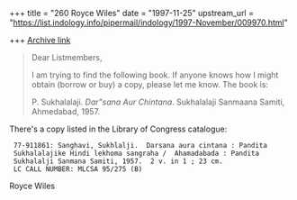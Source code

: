 +++
title = "260 Royce Wiles"
date = "1997-11-25"
upstream_url = "https://list.indology.info/pipermail/indology/1997-November/009970.html"

+++
[Archive link](https://list.indology.info/pipermail/indology/1997-November/009970.html)

>Dear Listmembers,
>
>I am trying to find the following book. If anyone knows how I might obtain
>(borrow or buy) a copy, please let me know. The book is:
>
>P. Sukhalalaji. _Dar"sana Aur Chintana_. Sukhalalaji Sanmaana Samiti,
>Ahmedabad, 1957.

There's a copy listed in the Library of Congress catalogue:

     77-911861: Sanghavi, Sukhlalji.  Darsana aura cintana : Pandita
     Sukhalalajike Hindi lekhoma sangraha /  Ahamadabada : Pandita
     Sukhalalji Sanmana Samiti, 1957.  2 v. in 1 ; 23 cm.
     LC CALL NUMBER: MLCSA 95/275 (B)

Royce Wiles



